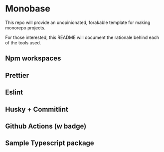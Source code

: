 # Monobase 

This repo will provide an unopinionated, forakable template for making monorepo projects.

For those interested, this README will document the rationale behind each of the tools used.

## Npm workspaces

## Prettier

## Eslint

## Husky + Commitlint

## Github Actions (w badge)

## Sample Typescript package

